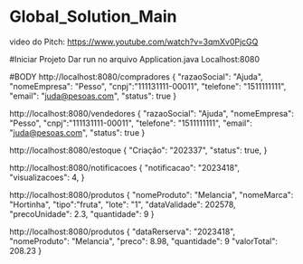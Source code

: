 # Global_Solution_Main
video do Pitch: https://www.youtube.com/watch?v=3qmXv0PjcGQ

#Iniciar Projeto
Dar run no arquivo Application.java
Localhost:8080

#BODY
http://localhost:8080/compradores
{
    "razaoSocial": "Ajuda",
    "nomeEmpresa": "Pesso", 
    "cnpj":"111131111-00011", 
    "telefone": "1511111111",
    "email": "juda@pesoas.com",
    "status": true
}

http://localhost:8080/vendedores
{
    "razaoSocial": "Ajuda",
    "nomeEmpresa": "Pesso", 
    "cnpj":"111131111-00011", 
    "telefone": "1511111111",
    "email": "juda@pesoas.com",
    "status": true
}

http://localhost:8080/estoque
{
    "Criação": "202337",
    "status": true, 
}

http://localhost:8080/notificacoes
{
    "notificacao": "2023418",
    "visualizacoes": 4, 
}

http://localhost:8080/produtos
{
    "nomeProduto": "Melancia",
    "nomeMarca": "Hortinha", 
    "tipo":"fruta", 
    "lote": "1",
    "dataValidade": 202578,
    "precoUnidade": 2.3,
    "quantidade": 9
}

http://localhost:8080/produtos
{
    "dataRerserva": "2023418",
    "nomeProduto": "Melancia",
    "preco": 8.98, 
    "quantidade": 9
    "valorTotal": 208.23
}
